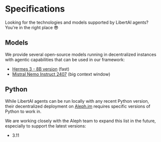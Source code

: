 # Specifications

Looking for the technologies and models supported by LibertAI agents?\
You're in the right place 😎

## Models

We provide several open-source models running in decentralized instances with agentic capabilities that can be used in
our framework:

- [Hermes 3 - 8B version](https://huggingface.co/NousResearch/Hermes-3-Llama-3.1-8B) (fast)
- [Mistral Nemo Instruct 2407](https://huggingface.co/mistralai/Mistral-Nemo-Instruct-2407) (big context window)

## Python

While LibertAI agents can be run locally with any recent Python version, their decentralized deployment
on [Aleph.im](https://aleph.im) requires specific versions of Python to work in.

We are working closely with the Aleph team to expand this list in the future, especially to support the latest versions:

- 3.11
